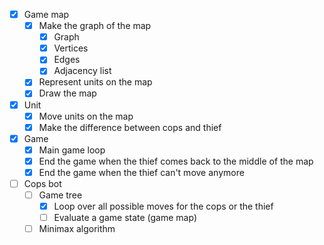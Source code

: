 - [x] Game map
    - [x] Make the graph of the map
      - [x] Graph
      - [x] Vertices
      - [x] Edges
      - [x] Adjacency list
    - [x] Represent units on the map
    - [x] Draw the map
- [x] Unit
  - [x] Move units on the map
  - [x] Make the difference between cops and thief
- [x] Game
  - [x] Main game loop
  - [x] End the game when the thief comes back to the middle of the map
  - [x] End the game when the thief can't move anymore
- [ ] Cops bot
  - [ ] Game tree
    - [x] Loop over all possible moves for the cops or the thief
    - [ ] Evaluate a game state (game map)
  - [ ] Minimax algorithm